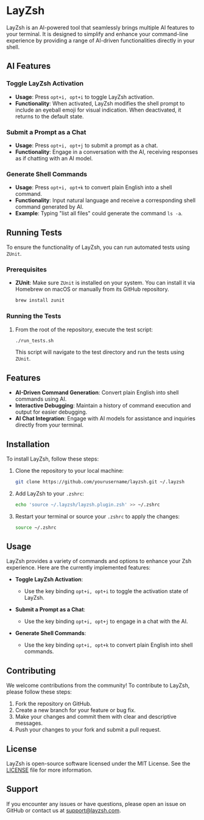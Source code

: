 # LayZsh

LayZsh is an AI-powered tool that seamlessly brings multiple AI features to your terminal. It is designed to simplify and enhance your command-line experience by providing a range of AI-driven functionalities directly in your shell.

## AI Features

### Toggle LayZsh Activation
- **Usage**: Press `opt+i, opt+i` to toggle LayZsh activation.
- **Functionality**: When activated, LayZsh modifies the shell prompt to include an eyeball emoji for visual indication. When deactivated, it returns to the default state.

### Submit a Prompt as a Chat
- **Usage**: Press `opt+i, opt+j` to submit a prompt as a chat.
- **Functionality**: Engage in a conversation with the AI, receiving responses as if chatting with an AI model.

### Generate Shell Commands
- **Usage**: Press `opt+i, opt+k` to convert plain English into a shell command.
- **Functionality**: Input natural language and receive a corresponding shell command generated by AI.
- **Example**: Typing "list all files" could generate the command `ls -a`.


## Running Tests

To ensure the functionality of LayZsh, you can run automated tests using `ZUnit`.

### Prerequisites

- **ZUnit**: Make sure `ZUnit` is installed on your system. You can install it via Homebrew on macOS or manually from its GitHub repository.

  ```bash
  brew install zunit
  ```

### Running the Tests

1. From the root of the repository, execute the test script:

   ```bash
   ./run_tests.sh
   ```

   This script will navigate to the test directory and run the tests using `ZUnit`.

## Features

- **AI-Driven Command Generation**: Convert plain English into shell commands using AI.
- **Interactive Debugging**: Maintain a history of command execution and output for easier debugging.
- **AI Chat Integration**: Engage with AI models for assistance and inquiries directly from your terminal.

## Installation

To install LayZsh, follow these steps:

1. Clone the repository to your local machine:
   ```bash
   git clone https://github.com/yourusername/layzsh.git ~/.layzsh
   ```

2. Add LayZsh to your `.zshrc`:
   ```bash
   echo 'source ~/.layzsh/layzsh.plugin.zsh' >> ~/.zshrc
   ```

3. Restart your terminal or source your `.zshrc` to apply the changes:
   ```bash
   source ~/.zshrc
   ```

## Usage

LayZsh provides a variety of commands and options to enhance your Zsh experience. Here are the currently implemented features:

- **Toggle LayZsh Activation**: 
  - Use the key binding `opt+i, opt+i` to toggle the activation state of LayZsh.

- **Submit a Prompt as a Chat**: 
  - Use the key binding `opt+i, opt+j` to engage in a chat with the AI.

- **Generate Shell Commands**: 
  - Use the key binding `opt+i, opt+k` to convert plain English into shell commands.

## Contributing

We welcome contributions from the community! To contribute to LayZsh, please follow these steps:

1. Fork the repository on GitHub.
2. Create a new branch for your feature or bug fix.
3. Make your changes and commit them with clear and descriptive messages.
4. Push your changes to your fork and submit a pull request.

## License

LayZsh is open-source software licensed under the MIT License. See the [LICENSE](LICENSE) file for more information.

## Support

If you encounter any issues or have questions, please open an issue on GitHub or contact us at support@layzsh.com.
